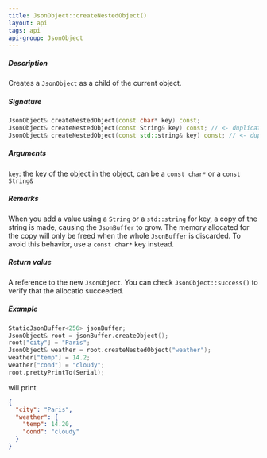 ```yaml
---
title: JsonObject::createNestedObject()
layout: api
tags: api
api-group: JsonObject
---
```


##### Description
Creates a `JsonObject` as a child of the current object.

##### Signature

```c++
JsonObject& createNestedObject(const char* key) const;
JsonObject& createNestedObject(const String& key) const; // <- duplicates key
JsonObject& createNestedObject(const std::string& key) const; // <- duplicates key
```

##### Arguments

`key`: the key of the object in the object, can be a `const char*` or a `const String&`

##### Remarks

When you add a value using a `String` or a `std::string` for key, a copy of the string is made, causing the `JsonBuffer` to grow.
The memory allocated for the copy will only be freed when the whole `JsonBuffer` is discarded.
To avoid this behavior, use a `const char*` key instead.

##### Return value

A reference to the new `JsonObject`.
You can check `JsonObject::success()` to verify that the allocatio succeeded.

##### Example

```c++
StaticJsonBuffer<256> jsonBuffer;
JsonObject& root = jsonBuffer.createObject();
root["city"] = "Paris";
JsonObject& weather = root.createNestedObject("weather");
weather["temp"] = 14.2;
weather["cond"] = "cloudy";
root.prettyPrintTo(Serial);
```

will print

```json
{
  "city": "Paris",
  "weather": {
    "temp": 14.20,
    "cond": "cloudy"
  }
}
```
